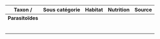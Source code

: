 
| Taxon /          | Sous catégorie | Habitat | Nutrition | Source |
| ---------------- | -------------- | ------- | --------- | ------ |
| **Parasitoïdes** |                |         |           |        |
|                  |                |         |           |        |
|                  |                |         |           |        |
|                  |                |         |           |        |
|                  |                |         |           |        |
|                  |                |         |           |        |
|                  |                |         |           |        |
